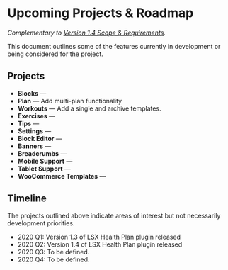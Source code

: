 # Upcoming Projects & Roadmap

_Complementary to [Version 1.4 Scope & Requirements](https://github.com/lightspeeddevelopment/lsx-health-plan/issues/123)._

This document outlines some of the features currently in development or being considered for the project. 

## Projects

- **Blocks** — 
- **Plan** — Add multi-plan functionality
- **Workouts** — Add a single and archive templates. 
- **Exercises** — 
- **Tips** — 
- **Settings** — 
- **Block Editor** — 
- **Banners** — 
- **Breadcrumbs** — 
- **Mobile Support** — 
- **Tablet Support** — 
- **WooCommerce Templates** — 

## Timeline

The projects outlined above indicate areas of interest but not necessarily development priorities. 

- 2020 Q1: Version 1.3 of LSX Health Plan plugin released
- 2020 Q2: Version 1.4 of LSX Health Plan plugin released
- 2020 Q3: To be defined.
- 2020 Q4: To be defined.

